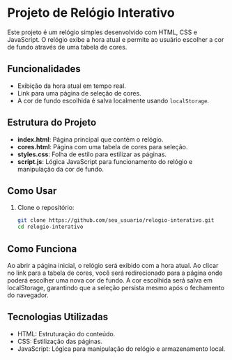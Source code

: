 # Projeto de Relógio Interativo

Este projeto é um relógio simples desenvolvido com HTML, CSS e JavaScript. O relógio exibe a hora atual e permite ao usuário escolher a cor de fundo através de uma tabela de cores.

## Funcionalidades

- Exibição da hora atual em tempo real.
- Link para uma página de seleção de cores.
- A cor de fundo escolhida é salva localmente usando `localStorage`.

## Estrutura do Projeto

- **index.html**: Página principal que contém o relógio.
- **cores.html**: Página com uma tabela de cores para seleção.
- **styles.css**: Folha de estilo para estilizar as páginas.
- **script.js**: Lógica JavaScript para funcionamento do relógio e manipulação da cor de fundo.

## Como Usar

1. Clone o repositório:
   ```bash
   git clone https://github.com/seu_usuario/relogio-interativo.git
   cd relogio-interativo

## Como Funciona
Ao abrir a página inicial, o relógio será exibido com a hora atual.
Ao clicar no link para a tabela de cores, você será redirecionado para a página onde poderá escolher uma nova cor de fundo.
A cor escolhida será salva em localStorage, garantindo que a seleção persista mesmo após o fechamento do navegador.

## Tecnologias Utilizadas

- HTML: Estruturação do conteúdo.
- CSS: Estilização das páginas.
- JavaScript: Lógica para manipulação do relógio e armazenamento local.
